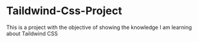 # Taildwind-Css-Project
 This is a project with the objective of showing the knowledge I am learning about Taildwind CSS
